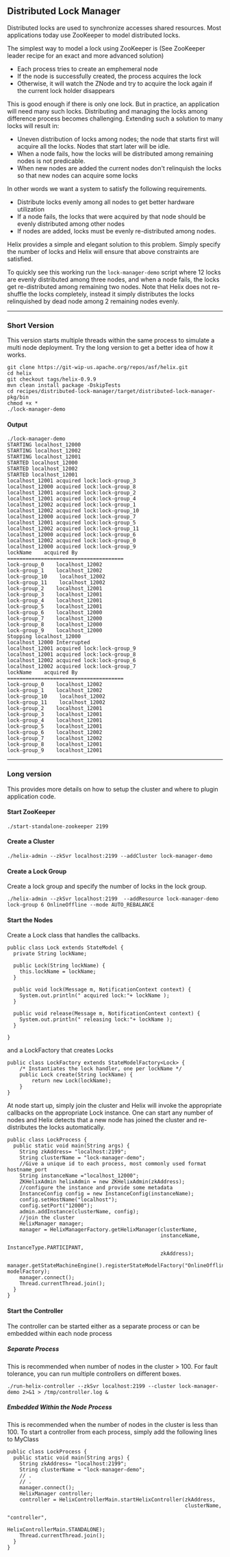 <!---
Licensed to the Apache Software Foundation (ASF) under one
or more contributor license agreements.  See the NOTICE file
distributed with this work for additional information
regarding copyright ownership.  The ASF licenses this file
to you under the Apache License, Version 2.0 (the
"License"); you may not use this file except in compliance
with the License.  You may obtain a copy of the License at

  http://www.apache.org/licenses/LICENSE-2.0

Unless required by applicable law or agreed to in writing,
software distributed under the License is distributed on an
"AS IS" BASIS, WITHOUT WARRANTIES OR CONDITIONS OF ANY
KIND, either express or implied.  See the License for the
specific language governing permissions and limitations
under the License.
-->
Distributed Lock Manager
------------------------
Distributed locks are used to synchronize accesses shared resources. Most applications today use ZooKeeper to model distributed locks.

The simplest way to model a lock using ZooKeeper is (See ZooKeeper leader recipe for an exact and more advanced solution)

* Each process tries to create an emphemeral node
* If the node is successfully created, the process acquires the lock
* Otherwise, it will watch the ZNode and try to acquire the lock again if the current lock holder disappears

This is good enough if there is only one lock. But in practice, an application will need many such locks. Distributing and managing the locks among difference process becomes challenging. Extending such a solution to many locks will result in:

* Uneven distribution of locks among nodes; the node that starts first will acquire all the locks. Nodes that start later will be idle.
* When a node fails, how the locks will be distributed among remaining nodes is not predicable.
* When new nodes are added the current nodes don\'t relinquish the locks so that new nodes can acquire some locks

In other words we want a system to satisfy the following requirements.

* Distribute locks evenly among all nodes to get better hardware utilization
* If a node fails, the locks that were acquired by that node should be evenly distributed among other nodes
* If nodes are added, locks must be evenly re-distributed among nodes.

Helix provides a simple and elegant solution to this problem. Simply specify the number of locks and Helix will ensure that above constraints are satisfied.

To quickly see this working run the `lock-manager-demo` script where 12 locks are evenly distributed among three nodes, and when a node fails, the locks get re-distributed among remaining two nodes. Note that Helix does not re-shuffle the locks completely, instead it simply distributes the locks relinquished by dead node among 2 remaining nodes evenly.

----------------------------------------------------------------------------------------

### Short Version
This version starts multiple threads within the same process to simulate a multi node deployment. Try the long version to get a better idea of how it works.

```
git clone https://git-wip-us.apache.org/repos/asf/helix.git
cd helix
git checkout tags/helix-0.9.9
mvn clean install package -DskipTests
cd recipes/distributed-lock-manager/target/distributed-lock-manager-pkg/bin
chmod +x *
./lock-manager-demo
```

#### Output

```
./lock-manager-demo
STARTING localhost_12000
STARTING localhost_12002
STARTING localhost_12001
STARTED localhost_12000
STARTED localhost_12002
STARTED localhost_12001
localhost_12001 acquired lock:lock-group_3
localhost_12000 acquired lock:lock-group_8
localhost_12001 acquired lock:lock-group_2
localhost_12001 acquired lock:lock-group_4
localhost_12002 acquired lock:lock-group_1
localhost_12002 acquired lock:lock-group_10
localhost_12000 acquired lock:lock-group_7
localhost_12001 acquired lock:lock-group_5
localhost_12002 acquired lock:lock-group_11
localhost_12000 acquired lock:lock-group_6
localhost_12002 acquired lock:lock-group_0
localhost_12000 acquired lock:lock-group_9
lockName    acquired By
======================================
lock-group_0    localhost_12002
lock-group_1    localhost_12002
lock-group_10    localhost_12002
lock-group_11    localhost_12002
lock-group_2    localhost_12001
lock-group_3    localhost_12001
lock-group_4    localhost_12001
lock-group_5    localhost_12001
lock-group_6    localhost_12000
lock-group_7    localhost_12000
lock-group_8    localhost_12000
lock-group_9    localhost_12000
Stopping localhost_12000
localhost_12000 Interrupted
localhost_12001 acquired lock:lock-group_9
localhost_12001 acquired lock:lock-group_8
localhost_12002 acquired lock:lock-group_6
localhost_12002 acquired lock:lock-group_7
lockName    acquired By
======================================
lock-group_0    localhost_12002
lock-group_1    localhost_12002
lock-group_10    localhost_12002
lock-group_11    localhost_12002
lock-group_2    localhost_12001
lock-group_3    localhost_12001
lock-group_4    localhost_12001
lock-group_5    localhost_12001
lock-group_6    localhost_12002
lock-group_7    localhost_12002
lock-group_8    localhost_12001
lock-group_9    localhost_12001

```

----------------------------------------------------------------------------------------

### Long version
This provides more details on how to setup the cluster and where to plugin application code.

#### Start ZooKeeper

```
./start-standalone-zookeeper 2199
```

#### Create a Cluster

```
./helix-admin --zkSvr localhost:2199 --addCluster lock-manager-demo
```

#### Create a Lock Group

Create a lock group and specify the number of locks in the lock group.

```
./helix-admin --zkSvr localhost:2199  --addResource lock-manager-demo lock-group 6 OnlineOffline --mode AUTO_REBALANCE
```

#### Start the Nodes

Create a Lock class that handles the callbacks.

```
public class Lock extends StateModel {
  private String lockName;

  public Lock(String lockName) {
    this.lockName = lockName;
  }

  public void lock(Message m, NotificationContext context) {
    System.out.println(" acquired lock:"+ lockName );
  }

  public void release(Message m, NotificationContext context) {
    System.out.println(" releasing lock:"+ lockName );
  }

}
```

and a LockFactory that creates Locks

```
public class LockFactory extends StateModelFactory<Lock> {
    /* Instantiates the lock handler, one per lockName */
    public Lock create(String lockName) {
        return new Lock(lockName);
    }
}
```

At node start up, simply join the cluster and Helix will invoke the appropriate callbacks on the appropriate Lock instance. One can start any number of nodes and Helix detects that a new node has joined the cluster and re-distributes the locks automatically.

```
public class LockProcess {
  public static void main(String args) {
    String zkAddress= "localhost:2199";
    String clusterName = "lock-manager-demo";
    //Give a unique id to each process, most commonly used format hostname_port
    String instanceName ="localhost_12000";
    ZKHelixAdmin helixAdmin = new ZKHelixAdmin(zkAddress);
    //configure the instance and provide some metadata
    InstanceConfig config = new InstanceConfig(instanceName);
    config.setHostName("localhost");
    config.setPort("12000");
    admin.addInstance(clusterName, config);
    //join the cluster
    HelixManager manager;
    manager = HelixManagerFactory.getHelixManager(clusterName,
                                                  instanceName,
                                                  InstanceType.PARTICIPANT,
                                                  zkAddress);
    manager.getStateMachineEngine().registerStateModelFactory("OnlineOffline", modelFactory);
    manager.connect();
    Thread.currentThread.join();
  }
}
```

#### Start the Controller

The controller can be started either as a separate process or can be embedded within each node process

##### Separate Process
This is recommended when number of nodes in the cluster \> 100. For fault tolerance, you can run multiple controllers on different boxes.

```
./run-helix-controller --zkSvr localhost:2199 --cluster lock-manager-demo 2>&1 > /tmp/controller.log &
```

##### Embedded Within the Node Process
This is recommended when the number of nodes in the cluster is less than 100. To start a controller from each process, simply add the following lines to MyClass

```
public class LockProcess {
  public static void main(String args) {
    String zkAddress= "localhost:2199";
    String clusterName = "lock-manager-demo";
    // .
    // .
    manager.connect();
    HelixManager controller;
    controller = HelixControllerMain.startHelixController(zkAddress,
                                                          clusterName,
                                                          "controller",
                                                          HelixControllerMain.STANDALONE);
    Thread.currentThread.join();
  }
}
```

